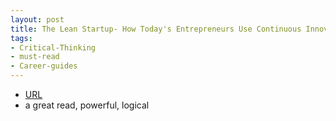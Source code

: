 ```yaml
---
layout: post
title: The Lean Startup- How Today's Entrepreneurs Use Continuous Innovation to Create Radically Successful Businesses
tags:
- Critical-Thinking
- must-read
- Career-guides
---
```



- [URL](https://www.amazon.com/dp/B004J4XGN6/ref=dp-kindle-redirect?_encoding=UTF8&btkr=1)
- a great read, powerful, logical
